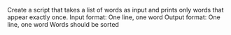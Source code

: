 Create a script that takes a list of words as input and prints only words that appear exactly once. Input format: One line, one word Output format: One line, one word Words should be sorted
